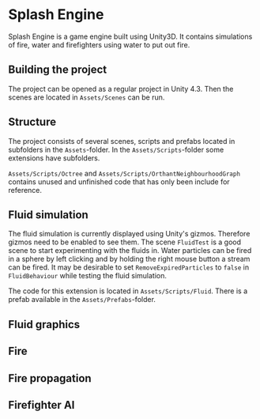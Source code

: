 # Splash Engine

Splash Engine is a game engine built using Unity3D. It contains simulations of fire, water and firefighters using water to put out fire.

## Building the project

The project can be opened as a regular project in Unity 4.3. Then the scenes are located in `Assets/Scenes` can be run.

## Structure

The project consists of several scenes, scripts and prefabs located in subfolders in the `Assets`-folder. In the `Assets/Scripts`-folder some extensions have subfolders.

`Assets/Scripts/Octree` and `Assets/Scripts/OrthantNeighbourhoodGraph` contains unused and unfinished code that has only been include for reference.

## Fluid simulation

The fluid simulation is currently displayed using Unity's gizmos. Therefore gizmos need to be enabled to see them. The scene `FluidTest` is a good scene to start experimenting with the fluids in. Water particles can be fired in a sphere by left clicking and by holding the right mouse button a stream can be fired. It may be desirable to set `RemoveExpiredParticles` to `false` in `FluidBehaviour` while testing the fluid simulation. 

The code for this extension is located in `Assets/Scripts/Fluid`. There is a prefab available in the `Assets/Prefabs`-folder.

## Fluid graphics

## Fire

## Fire propagation

## Firefighter AI